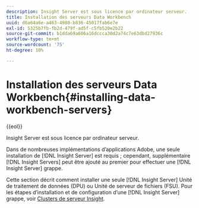 ```yaml
---
description: Insight Server est sous licence par ordinateur serveur.
title: Installation des serveurs Data Workbench
uuid: d6a64a6e-a463-4980-b836-45017fab6e7e
exl-id: 5325b7fb-fb2d-479f-ad5f-c5fb520e2b22
source-git-commit: b1dda69a606a16dccca30d2a74c7e63dbd27936c
workflow-type: tm+mt
source-wordcount: '75'
ht-degree: 10%

---
```


# Installation des serveurs Data Workbench{#installing-data-workbench-servers}

{{eol}}

Insight Server est sous licence par ordinateur serveur.

Dans de nombreuses implémentations d’applications Adobe, une seule installation de [!DNL Insight Server] est requis ; cependant, supplémentaire [!DNL Insight Servers] peut être ajouté au premier pour effectuer une [!DNL Insight Server] grappe.

Cette section décrit comment installer une seule [!DNL Insight Server] Unité de traitement de données (DPU) ou Unité de serveur de fichiers (FSU). Pour les étapes d’installation et de configuration d’une [!DNL Insight Server] grappe, voir [Clusters de serveur Insight](../../../home/c-inst-svr/c-install-ins-svr/c-ins-svr-clstrs/c-abt-ins-svr-clsters.md).
